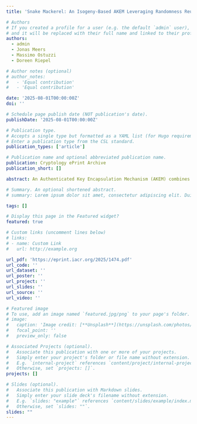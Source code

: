 ```yaml
---
title: 'Snake Mackerel: An Isogeny-Based AKEM Leveraging Randomness Reuse'

# Authors
# If you created a profile for a user (e.g. the default `admin` user), write the username (folder name) here
# and it will be replaced with their full name and linked to their profile.
authors:
  - admin
  - Jonas Meers
  - Massimo Ostuzzi
  - Doreen Riepel

# Author notes (optional)
# author_notes:
#   - 'Equal contribution'
#   - 'Equal contribution'

date: '2025-08-01T00:00:00Z'
doi: ''

# Schedule page publish date (NOT publication's date).
publishDate: '2025-08-01T00:00:00Z'

# Publication type.
# Accepts a single type but formatted as a YAML list (for Hugo requirements).
# Enter a publication type from the CSL standard.
publication_types: ['article']

# Publication name and optional abbreviated publication name.
publication: Cryptology ePrint Archive
publication_short: []

abstract: An Authenticated Key Encapsulation Mechanism (AKEM) combines public-key encryption and digital signatures to provide confidentiality and authenticity. AKEMs build the core of Hybrid Public Key Encryption (RFC 9180) and serve as a useful abstraction for messaging applications like the Messaging Layer Security (MLS) protocol (RFC 9420) and Signal’s X3DH protocol. To date, most existing AKEM constructions either rely on classical (non post-quantum) assumptions or on unoptimized black-box approaches leading to suboptimal efficiency. In this work, we choose a different abstraction level to combine KEMs and identification schemes more efficiently by leveraging randomness reuse. We construct a generic scheme and identify the necessary security requirements on the underlying KEM and identification scheme when reusing parts of their randomness. This allows for a concrete instantiation from isogenies based on the POKÉ KEM (EUROCRYPT’25) and the SQIsignHD identification scheme (EUROCRYPT’24). To be used in our black-box construction, the identification scheme requires the more advanced security property of response non-malleability. Hence, we further show that a slight modification of SQIsignHD satisfies this notion, which might be of independent interest. Putting everything together, our final scheme yields the most compact AKEM from PQ assumptions with public keys of 366 bytes and ciphertexts of 216 bytes while fulfilling the strongest confidentiality and authenticity notions.

# Summary. An optional shortened abstract.
# summary: Lorem ipsum dolor sit amet, consectetur adipiscing elit. Duis posuere tellus ac convallis placerat. Proin tincidunt magna sed ex sollicitudin condimentum.

tags: []

# Display this page in the Featured widget?
featured: true

# Custom links (uncomment lines below)
# links:
# - name: Custom Link
#   url: http://example.org

url_pdf: 'https://eprint.iacr.org/2025/1474.pdf'
url_code: ''
url_dataset: ''
url_poster: ''
url_project: ''
url_slides: ''
url_source: ''
url_video: ''

# Featured image
# To use, add an image named `featured.jpg/png` to your page's folder.
# image:
#   caption: 'Image credit: [**Unsplash**](https://unsplash.com/photos/pLCdAaMFLTE)'
#   focal_point: ''
#   preview_only: false

# Associated Projects (optional).
#   Associate this publication with one or more of your projects.
#   Simply enter your project's folder or file name without extension.
#   E.g. `internal-project` references `content/project/internal-project/index.md`.
#   Otherwise, set `projects: []`.
projects: []

# Slides (optional).
#   Associate this publication with Markdown slides.
#   Simply enter your slide deck's filename without extension.
#   E.g. `slides: "example"` references `content/slides/example/index.md`.
#   Otherwise, set `slides: ""`.
slides: ""
---
```

